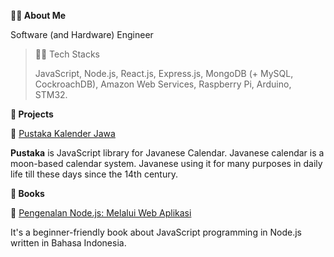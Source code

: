 **👋🏼 About Me**

Software (and Hardware) Engineer

> 👨‍💻 Tech Stacks
> 
> JavaScript, Node.js, React.js, Express.js, MongoDB (+ MySQL, CockroachDB), Amazon Web Services, Raspberry Pi, Arduino, STM32.


**🚀 Projects**

🌟 [Pustaka Kalender Jawa](https://github.com/kalenderjawa)

**Pustaka** is JavaScript library for Javanese Calendar. Javanese calendar is a moon-based calendar system. Javanese using it for many purposes in daily life till these days since the 14th century.

**🚀 Books**

🌟  [Pengenalan Node.js: Melalui Web Aplikasi](https://play.google.com/store/books/details?id=pdOfDwAAQBAJ)

It's a beginner-friendly book about JavaScript programming in Node.js written in Bahasa Indonesia.




